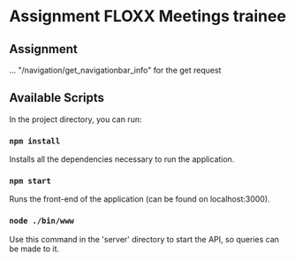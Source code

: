# Assignment FLOXX Meetings trainee

## Assignment

...
"/navigation/get_navigationbar_info" for the get request

## Available Scripts

In the project directory, you can run:

### `npm install`

Installs all the dependencies necessary to run the application.

### `npm start`

Runs the front-end of the application (can be found on localhost:3000).

### `node ./bin/www`

Use this command in the 'server' directory to start the API, so queries can be made to it.

